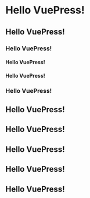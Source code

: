 # Hello VuePress!

## Hello VuePress!

### Hello VuePress!

#### Hello VuePress!
#### Hello VuePress!


### Hello VuePress!

## Hello VuePress!
## Hello VuePress!
## Hello VuePress!
## Hello VuePress!
## Hello VuePress!

